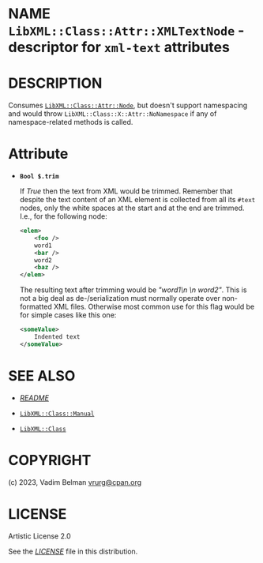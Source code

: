 NAME `LibXML::Class::Attr::XMLTextNode` - descriptor for `xml-text` attributes
==============================================================================

DESCRIPTION
===========

Consumes [`LibXML::Class::Attr::Node`](Node.md), but doesn't support namespacing and would throw `LibXML::Class::X::Attr::NoNamespace` if any of namespace-related methods is called.

Attribute
=========

  * **`Bool $.trim`**

    If *True* then the text from XML would be trimmed. Remember that despite the text content of an XML element is collected from all its `#text` nodes, only the white spaces at the start and at the end are trimmed. I.e., for the following node:

    ```xml
    <elem>
        <foo />
        word1
        <bar />
        word2
        <baz />
    </elem>
    ```

    The resulting text after trimming would be *"word1\n \n word2"*. This is not a big deal as de-/serialization must normally operate over non-formatted XML files. Otherwise most common use for this flag would be for simple cases like this one:

    ```xml
    <someValue>
        Indented text
    </someValue>
    ```

SEE ALSO
========

  * [*README*](../../../../../README.md)

  * [`LibXML::Class::Manual`](Class/Manual.md)

  * [`LibXML::Class`](../Class.md)

COPYRIGHT
=========

(c) 2023, Vadim Belman <vrurg@cpan.org>

LICENSE
=======

Artistic License 2.0

See the [*LICENSE*](../../../../LICENSE) file in this distribution.


